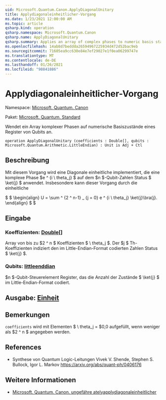 ```yaml
---
uid: Microsoft.Quantum.Canon.ApplyDiagonalUnitary
title: Applydiagonaleinheitlicher-Vorgang
ms.date: 1/23/2021 12:00:00 AM
ms.topic: article
qsharp.kind: operation
qsharp.namespace: Microsoft.Quantum.Canon
qsharp.name: ApplyDiagonalUnitary
qsharp.summary: Applies an array of complex phases to numeric basis states of a register of qubits.
ms.openlocfilehash: 14ab8d7beddda26594967225934d472d52bac9eb
ms.sourcegitcommit: 71605ea9cc630e84e7ef29027e1f0ea06299747e
ms.translationtype: MT
ms.contentlocale: de-DE
ms.lasthandoff: 01/26/2021
ms.locfileid: "98841886"
---
```

# <a name="applydiagonalunitary-operation"></a>Applydiagonaleinheitlicher-Vorgang

Namespace: [Microsoft. Quantum. Canon](xref:Microsoft.Quantum.Canon)

Paket: [Microsoft. Quantum. Standard](https://nuget.org/packages/Microsoft.Quantum.Standard)


Wendet ein Array komplexer Phasen auf numerische Basiszustände eines Register von Qubits an.

```qsharp
operation ApplyDiagonalUnitary (coefficients : Double[], qubits : Microsoft.Quantum.Arithmetic.LittleEndian) : Unit is Adj + Ctl
```


## <a name="description"></a>Beschreibung

Mit diesem Vorgang wird eine Diagonale einheitliche implementiert, die eine komplexe Phase $e ^ {i \ theta_j} $ auf dem $n $-Qubit-Zahlen Status $ \ket{j} $ anwendet.
Insbesondere kann dieser Vorgang durch die einheitliche

$ $ \begin{align} U = \sum ^ {2 ^ n-1} _ {j = 0} e ^ {i \ theta_j} \ket{j}\bra{j}.
\end{align} $ $

## <a name="input"></a>Eingabe

### <a name="coefficients--double"></a>Koeffizienten: [Double](xref:microsoft.quantum.lang-ref.double)[]

Array von bis zu $2 ^ n $ Koeffizienten $ \ theta_j $. Der $j $ Th-Koeffizienten indiziert den im Little-Endian-Format codierten Zahlen Status $ \ket{j} $.


### <a name="qubits--littleendian"></a>Qubits: [littleenddian](xref:Microsoft.Quantum.Arithmetic.LittleEndian)

$n $-Qubit-Steuerelement Register, das die Anzahl der Zustände $ \ket{j} $ im Little-Endian-Format codiert.



## <a name="output--unit"></a>Ausgabe: [Einheit](xref:microsoft.quantum.lang-ref.unit)



## <a name="remarks"></a>Bemerkungen

`coefficients` wird mit Elementen $ \ theta_j = $0,0 aufgefüllt, wenn weniger als $2 ^ n $ angegeben werden.

## <a name="references"></a>References

- Synthese von Quantum Logic-Leitungen Vivek V. Shende, Stephen S. Bullock, Igor L. Markov https://arxiv.org/abs/quant-ph/0406176

## <a name="see-also"></a>Weitere Informationen

- [Microsoft. Quantum. Canon. ungefähre atelyapplydiagonaleinheitlicher](xref:Microsoft.Quantum.Canon.ApproximatelyApplyDiagonalUnitary)